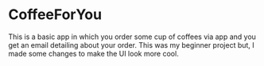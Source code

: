 # CoffeeForYou
This is a basic app in which you order some cup of coffees via app and you get an email detailing about your order.
This was my beginner project but, I made some changes to make the UI look more cool.
